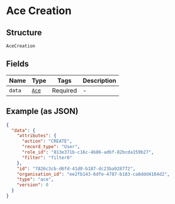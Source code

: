 
# Ace Creation

## Structure

`AceCreation`

## Fields

| Name | Type | Tags | Description |
|  --- | --- | --- | --- |
| `data` | [`Ace`](../../doc/models/ace.md) | Required | - |

## Example (as JSON)

```json
{
  "data": {
    "attributes": {
      "action": "CREATE",
      "record_type": "User",
      "role_id": "813e371b-c16c-4b86-adbf-82bcda159b27",
      "filter": "filter0"
    },
    "id": "7826c3cb-d6fd-41d0-b187-dc23ba928772",
    "organisation_id": "ee2fb143-6dfe-4787-b183-ca8ddd4164d2",
    "type": "ace",
    "version": 0
  }
}
```

